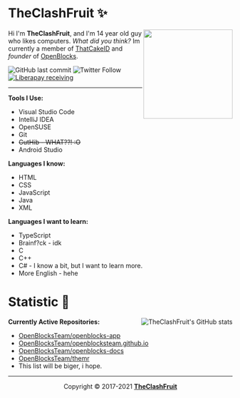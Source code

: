 # TheClashFruit ✨

<img src="https://avatars.githubusercontent.com/u/55049569?s=400&u=08ce4269c508d7b2a698c7ee894ba2dd3139c7d5&v=4" align="right" height="200px" width="200px">

Hi I'm **TheClashFruit**, and I'm 14 year old guy who likes computers. _What did you think?_
Im currently a member of [ThatCakeID](https://github.com/ThatCakeID) and _founder_ of [OpenBlocks](https://github.com/OpenBlocksTeam).

![GitHub last commit](https://img.shields.io/github/last-commit/TheClashFruit/TheClashFruit?label=last%20readme%20update&style=for-the-badge)
![Twitter Follow](https://img.shields.io/twitter/follow/TheClashFruit?style=for-the-badge)
[![Liberapay receiving](https://img.shields.io/liberapay/receives/TheClashFruit?style=for-the-badge)](https://liberapay.com/TheClashFruit)


----------

**Tools I Use:**
- Visual Studio Code
- IntelliJ IDEA
- OpenSUSE
- Git
- ~~GutHib - WHAT??! :O~~
- Android Studio

**Languages I know:**
- HTML
- CSS
- JavaScript
- Java
- XML

**Languages I want to learn:**
- TypeScript
- Brainf?ck - idk
- C
- C++
- C# - I know a bit, but I want to learn more.
- More English - hehe

<h1>Statistic 🏅</h1> <img alt="TheClashFruit's GitHub stats" src="https://github-readme-stats.vercel.app/api?username=TheClashFruit&show_icons=true&count_private=true&bg_color=00000000&text_color=007769b3&icon_color=00796b&title_color=00796b" align="right"> <!-- hehe, this is from ryenyuku -->

**Currently Active Repositories:**
- [OpenBlocksTeam/openblocks-app](https://github.com/OpenBlocksTeam/openblocks-app)
- [OpenBlocksTeam/openblocksteam.github.io](https://github.com/OpenBlocksTeam/openblocksteam.github.io)
- [OpenBlocksTeam/openblocks-docs](https://github.com/OpenBlocksTeam/openblocks-docs)
- [OpenBlocksTeam/themr](https://github.com/OpenBlocksTeam/themr)
- This list will be biger, i hope.

----------

<p align="center">Copyright &copy; 2017-2021 <a href="https://bit.ly/3bgQPpC"><b>TheClashFruit</b></a></p>
